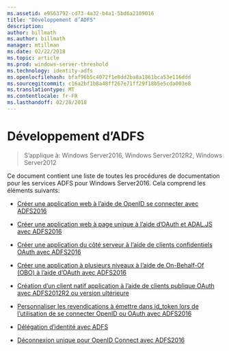 ```yaml
---
ms.assetid: e9563792-cd73-4a32-b4a1-5bd6a2109016
title: "Développement d’ADFS"
description: 
author: billmath
ms.author: billmath
manager: mtillman
ms.date: 02/22/2018
ms.topic: article
ms.prod: windows-server-threshold
ms.technology: identity-adfs
ms.openlocfilehash: bfaf96b5c4072f1e8dd2ba8a1861bca53e116ddd
ms.sourcegitcommit: c16a2bf1b8a48ff267e71ff29f18b5e5cda003e8
ms.translationtype: MT
ms.contentlocale: fr-FR
ms.lasthandoff: 02/28/2018
---
```

# <a name="ad-fs-development"></a>Développement d’ADFS

>S’applique à: Windows Server2016, Windows Server2012R2, Windows Server2012

Ce document contient une liste de toutes les procédures de documentation pour les services ADFS pour Windows Server2016. Cela comprend les éléments suivants:  
  
 
  
* [Créer une application web à l’aide de OpenID se connecter avec ADFS2016](../ad-fs/development/Enabling-OpenId-Connect-with-AD-FS.md)  

- [Créer une application web à page unique à l’aide d’OAuth et ADAL.JS avec ADFS2016](../ad-fs/development/Single-Page-Application-with-AD-FS.md)
  
* [Créer une application du côté serveur à l’aide de clients confidentiels OAuth avec ADFS2016](../ad-fs/development/Enabling-Oauth-Confidential-Clients-with-AD-FS-2016.md)

* [Créer une application à plusieurs niveaux à l’aide de On-Behalf-Of (OBO) à l’aide d’OAuth avec ADFS2016](../ad-fs/development/AD-FS-On-behalf-of-Authentication-in-Windows-Server-2016.md) 

* [Création d’un client natif application à l’aide de clients publique OAuth avec ADFS2012R2 ou version ultérieure](https://msdn.microsoft.com/library/dn633593.aspx)

- [Personnaliser les revendications à émettre dans id_token lors de l’utilisation de se connecter OpenID ou OAuth avec ADFS2016](../ad-fs/development/Customize-Id-Token-AD-FS-2016.md)

- [Délégation d’identité avec ADFS](../ad-fs/development/ad-fs-identity-delegation.md)

- [Déconnexion unique pour OpenID Connect avec ADFS2016](../ad-fs/development/ad-fs-logout-openid-connect.md)




